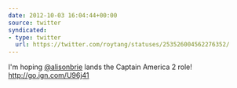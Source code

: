 ```yaml
---
date: 2012-10-03 16:04:44+00:00
source: twitter
syndicated:
- type: twitter
  url: https://twitter.com/roytang/statuses/253526004562276352/
---
```


I'm hoping [@alisonbrie](https://twitter.com/alisonbrie/) lands the Captain America 2 role! http://go.ign.com/U96j41